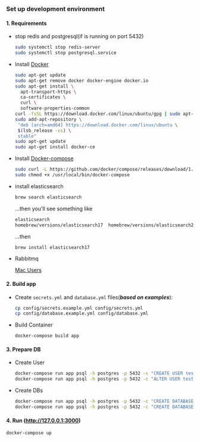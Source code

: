 ### Set up development environment

#### 1. Requirements

  * stop redis and postgresql(if is running on port 5432)
    ```bash
    sudo systemctl stop redis-server
    sudo systemctl stop postgresql.service
    ```

  * Install [Docker](https://docs.docker.com/engine/installation/)
    ```bash
    sudo apt-get update
    sudo apt-get remove docker docker-engine docker.io
    sudo apt-get install \
      apt-transport-https \
      ca-certificates \
      curl \
      software-properties-common
    curl -fsSL https://download.docker.com/linux/ubuntu/gpg | sudo apt-key add -
    sudo add-apt-repository \
     "deb [arch=amd64] https://download.docker.com/linux/ubuntu \
     $(lsb_release -cs) \
     stable"
    sudo apt-get update
    sudo apt-get install docker-ce
    ```

  * Install [Docker-compose](https://docs.docker.com/compose/install/)
    ```bash
    sudo curl -L https://github.com/docker/compose/releases/download/1.16.1/docker-compose-`uname -s`-`uname -m` -o /usr/local/bin/docker-compose
    sudo chmod +x /usr/local/bin/docker-compose
    ```
  * install elasticsearch
    ```bash
    brew search elasticsearch
    ```
    …then you'll see something like
    
    ```bash
    elasticsearch 
    homebrew/versions/elasticsearch17  homebrew/versions/elasticsearch2
    ```
    …then
    
    ```bash
    brew install elasticsearch17
    ```
  * Rabbitmq
  
    [Mac Users](https://www.rabbitmq.com/install-standalone-mac.html)
#### 2. Build app

  * Create `secrets.yml` and `database.yml` files(***based on examples***):
    ```bash
    cp config/secrets.example.yml config/secrets.yml
    cp config/database.example.yml config/database.yml
    
   * Build Container
     ```bash
     docker-compose build app
     ```
#### 3. Prepare DB
  * Create User
    ```bash
    docker-compose run app psql -h postgres -p 5432 -c "CREATE USER test_user WITH PASSWORD '123456';" postgres -U postgres
    docker-compose run app psql -h postgres -p 5432 -c "ALTER USER test_user WITH SUPERUSER;" postgres -U postgres
    ```

  * Create DBs
    ```bash
    docker-compose run app psql -h postgres -p 5432 -c "CREATE DATABASE db_bug_development;" postgres -U postgres
    docker-compose run app psql -h postgres -p 5432 -c "CREATE DATABASE db_bug_test;" postgres -U postgres
    ```
    
 #### 4. Run (http://127.0.0.1:3000)
   ```bash
   docker-compose up
   ```